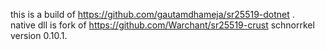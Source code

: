this is a build of https://github.com/gautamdhameja/sr25519-dotnet .<br>
native dll is fork of https://github.com/Warchant/sr25519-crust schnorrkel version 0.10.1.
